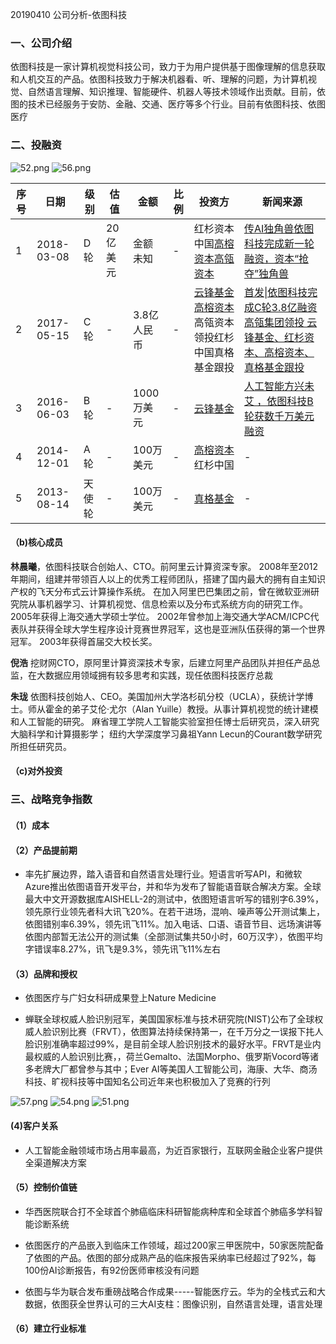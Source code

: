 20190410 公司分析-依图科技

###  一、公司介绍

依图科技是一家计算机视觉科技公司，致力于为用户提供基于图像理解的信息获取和人机交互的产品。依图科技致力于解决机器看、听、理解的问题，为计算机视觉、自然语言理解、知识推理、智能硬件、机器人等技术领域作出贡献。目前，依图的技术已经服务于安防、金融、交通、医疗等多个行业。目前有依图科技、依图医疗

### 二、投融资
![52.png](https://i.loli.net/2019/04/10/5cad3605277a5.png)
![56.png](https://i.loli.net/2019/04/10/5cad360545dc1.png)

| 序号 | 日期       | 级别   | 估值     | 金额        | 比例 | 投资方                                                       | 新闻来源                                                     |
| ---- | ---------- | ------ | -------- | ----------- | ---- | ------------------------------------------------------------ | ------------------------------------------------------------ |
| 1    | 2018-03-08 | D轮    | 20亿美元 | 金额未知    | -    | 红杉资本中国[高榕资本](https://www.qichacha.com/company_investor?companykey=cd87470c7d644d45da0ad8cbf177c1ac&companyname=%E4%B8%8A%E6%B5%B7%E4%BE%9D%E5%9B%BE%E7%BD%91%E7%BB%9C%E7%A7%91%E6%8A%80%E6%9C%89%E9%99%90%E5%85%AC%E5%8F%B8&id=74d66337fbdf4781f030008356a86771)[高瓴资本](https://www.qichacha.com/company_investor?companykey=cd87470c7d644d45da0ad8cbf177c1ac&companyname=%E4%B8%8A%E6%B5%B7%E4%BE%9D%E5%9B%BE%E7%BD%91%E7%BB%9C%E7%A7%91%E6%8A%80%E6%9C%89%E9%99%90%E5%85%AC%E5%8F%B8&id=f64b2463cf1dba199491c885dff932f3) | [传AI独角兽依图科技完成新一轮融资，资本“抢夺”独角兽](http://36kr.com/newsflashes/107254) |
| 2    | 2017-05-15 | C轮    | -        | 3.8亿人民币 | -    | [云锋基金](https://www.qichacha.com/company_investor?companykey=cd87470c7d644d45da0ad8cbf177c1ac&companyname=%E4%B8%8A%E6%B5%B7%E4%BE%9D%E5%9B%BE%E7%BD%91%E7%BB%9C%E7%A7%91%E6%8A%80%E6%9C%89%E9%99%90%E5%85%AC%E5%8F%B8&id=3d863b367aa379f71c7afc0c9cdca41d)[高榕资本](https://www.qichacha.com/company_investor?companykey=cd87470c7d644d45da0ad8cbf177c1ac&companyname=%E4%B8%8A%E6%B5%B7%E4%BE%9D%E5%9B%BE%E7%BD%91%E7%BB%9C%E7%A7%91%E6%8A%80%E6%9C%89%E9%99%90%E5%85%AC%E5%8F%B8&id=74d66337fbdf4781f030008356a86771)高瓴资本领投红杉中国真格基金跟投 | [首发\|依图科技完成C轮3.8亿融资 高瓴集团领投 云锋基金、红杉资本、高榕资本、真格基金跟投](https://www.chinaventure.com.cn/cmsmodel/news/detail/313317.shtml) |
| 3    | 2016-06-03 | B轮    | -        | 1000万美元  | -    | [云锋基金](https://www.qichacha.com/company_investor?companykey=cd87470c7d644d45da0ad8cbf177c1ac&companyname=%E4%B8%8A%E6%B5%B7%E4%BE%9D%E5%9B%BE%E7%BD%91%E7%BB%9C%E7%A7%91%E6%8A%80%E6%9C%89%E9%99%90%E5%85%AC%E5%8F%B8&id=3d863b367aa379f71c7afc0c9cdca41d) | [人工智能方兴未艾 ，依图科技B轮获数千万美元融资](http://focus.stockstar.com/SS2016060300002611.shtml) |
| 4    | 2014-12-01 | A轮    | -        | 100万美元   | -    | [高榕资本](https://www.qichacha.com/company_investor?companykey=cd87470c7d644d45da0ad8cbf177c1ac&companyname=%E4%B8%8A%E6%B5%B7%E4%BE%9D%E5%9B%BE%E7%BD%91%E7%BB%9C%E7%A7%91%E6%8A%80%E6%9C%89%E9%99%90%E5%85%AC%E5%8F%B8&id=74d66337fbdf4781f030008356a86771)红杉中国 | -                                                            |
| 5    | 2013-08-14 | 天使轮 | -        | 100万美元   | -    | [真格基金](https://www.qichacha.com/company_investor?companykey=cd87470c7d644d45da0ad8cbf177c1ac&companyname=%E4%B8%8A%E6%B5%B7%E4%BE%9D%E5%9B%BE%E7%BD%91%E7%BB%9C%E7%A7%91%E6%8A%80%E6%9C%89%E9%99%90%E5%85%AC%E5%8F%B8&id=b2004314aa49d95302179246148e0326) | -                                                            |

#### （b)核心成员

**林晨曦**，依图科技联合创始人、CTO。前阿里云计算资深专家。 2008年至2012年期间，组建并带领百人以上的优秀工程师团队，搭建了国内最大的拥有自主知识产权的飞天分布式云计算操作系统。 在加入阿里巴巴集团之前，曾在微软亚洲研究院从事机器学习、计算机视觉、信息检索以及分布式系统方向的研究工作。 2005年获得上海交通大学硕士学位。 2002年曾参加上海交通大学ACM/ICPC代表队并获得全球大学生程序设计竞赛世界冠军，这也是亚洲队伍获得的第一个世界冠军。 2003年获得首届交大校长奖。

**倪浩** 挖财网CTO，原阿里计算资深技术专家，后建立阿里产品团队并担任产品总监，在大数据应用领域拥有较多思考和实践，现任依图科技医疗总裁

**朱珑** 依图科技创始人、CEO。美国加州大学洛杉矶分校（UCLA），获统计学博士。师从霍金的弟子艾伦·尤尔（Alan Yuille）教授。从事计算机视觉的统计建模和人工智能的研究。 麻省理工学院人工智能实验室担任博士后研究员，深入研究大脑科学和计算摄影学； 纽约大学深度学习鼻祖Yann Lecun的Courant数学研究所担任研究员。

#### （c)对外投资



### 三、战略竞争指数

#### （1）成本

#### （2）产品提前期

* 率先扩展边界，踏入语音和自然语言处理行业。短语言听写API，和微软Azure推出依图语音开发平台，并和华为发布了智能语音联合解决方案。全球最大中文开源数据库AISHELL-2的测试中，依图短语言听写的错别字6.39%，领先原行业领先者科大讯飞20%。在若干进场，混响、噪声等公开测试集上，依图错别率6.39%，领先讯飞11%。加入电话、口语、语音节目、远场演讲等依图内部暂无法公开的测试集（全部测试集共50小时，60万汉字），依图平均字错误率8.27%，讯飞是9.3%，领先讯飞11%左右

#### （3）品牌和授权

* 依图医疗与广妇女科研成果登上Nature Medicine

* 蝉联全球权威人脸识别冠军，美国国家标准与技术研究院(NIST)公布了全球权威人脸识别比赛（FRVT），依图算法持续保持第一，在千万分之一误报下扥人脸识别准确率超过99%，是目前全球人脸识别技术的最好水平。FRVT是业内最权威的人脸识别比赛，，荷兰Gemalto、法国Morpho、俄罗斯Vocord等诸多老牌大厂都曾参与其中；Ever AI等美国人工智能公司，海康、大华、商汤科技、旷视科技等中国知名公司近年来也积极加入了竞赛的行列

![57.png](https://i.loli.net/2019/04/10/5cad3605460c1.png)
![54.png](https://i.loli.net/2019/04/10/5cad360546eed.png)
![51.png](https://i.loli.net/2019/04/10/5cad360560432.png)
  

####   (4)客户关系

* 人工智能金融领域市场占用率最高，为近百家银行，互联网金融企业客户提供全渠道解决方案

#### （5）控制价值链

* 华西医院联合打不全球首个肺癌临床科研智能病种库和全球首个肺癌多学科智能诊断系统

* 依图医疗的产品嵌入到临床工作领域，超过200家三甲医院中，50家医院配备了依图的产品。依图的部分成熟产品的临床报告采纳率已经超过了92%，每100份AI诊断报告，有92份医师审核没有问题

* 依图与华为联合发布重磅战略合作成果-----智能医疗云。华为的全栈式云和大数据，依图获全世界认可的三大AI支柱：图像识别，自然语言处理，语言处理

  

#### （6）建立行业标准







